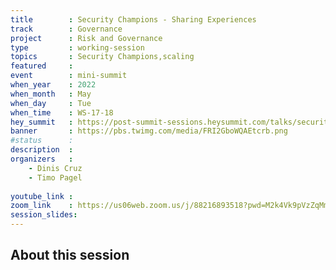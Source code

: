 ```yaml
---
title        : Security Champions - Sharing Experiences
track        : Governance
project      : Risk and Governance
type         : working-session
topics       : Security Champions,scaling
featured     :
event        : mini-summit
when_year    : 2022
when_month   : May
when_day     : Tue
when_time    : WS-17-18
hey_summit   : https://post-summit-sessions.heysummit.com/talks/security-champions-sharing-experiences/
banner       : https://pbs.twimg.com/media/FRI2GboWQAEtcrb.png
#status      : 
description  :
organizers   :
    - Dinis Cruz
    - Timo Pagel
    
youtube_link : 
zoom_link    : https://us06web.zoom.us/j/88216893518?pwd=M2k4Vk9pVzZqMmFkc2V3WGRlZkMrQT09
session_slides:
---
```




## About this session
